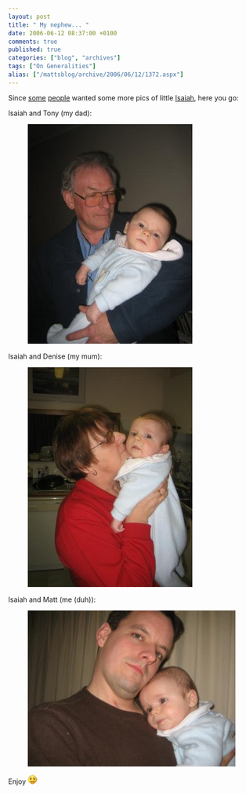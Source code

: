 ```yaml
---
layout: post
title: " My nephew... "
date: 2006-06-12 08:37:00 +0100
comments: true
published: true
categories: ["blog", "archives"]
tags: ["On Generalities"]
alias: ["/mattsblog/archive/2006/06/12/1372.aspx"]
---
```

<!-- more -->

<P>Since
    <A href="/blog/1358#1362">some</A>
    <A href="/blog/1358#1363">people</A> wanted some more pics of little
    <A href="/blog/1281">Isaiah</A>, here you go:</P>
<P>Isaiah and Tony (my dad):</P>
<figure>
    <IMG alt="Isaiah and Tony" src="/images/isaiahandtony.jpg">
</figure>
<P>Isaiah and Denise (my mum):</P>
<figure>
    <IMG alt="Isaiah and Denise" src="/images/isaiahanddenise.jpg">
</figure>
<P>Isaiah and Matt (me (duh)):</P>
<figure>
    <IMG alt="Isaiah and Matt" src="/images/isaiahandmatt.jpg">
</figure>
<P dir=ltr>Enjoy
    <IMG alt=":)" class="emoticon" src="/images/emotions/emotion-1.gif" border=0>
</P>
